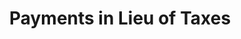 ---
layout: bos_content
permalink: /featured-analysis/payments-in-lieu-of-taxes/
title: Payments in Lieu of Taxes
card:
  - title: PILOT revenue
    body: >
      Payments in Lieu of Taxes (PILOTs) are made by property tax-exempt institutions located in the City.
    img: /img/featured_analysis/cards/fa-payments-in-lieu-of-taxes.jpg
    link: /featured-analysis/payments-in-lieu-of-taxes
components:
- breadcrumbs:
  - title: Home
    url: "/"
    local: true
  - title: Featured Analysis
    url: "/featured-analysis/"
    local: true
  - current: Payments in Lieu of Taxes
  - published: 4/13/17
- intro:
  - title: Payments in Lieu of Taxes
    short_desc: >
      Payments in Lieu of Taxes (PILOTs) are payments made by property tax-exempt 
      institutions located in the City, including hospitals, universities, and cultural 
      institutions. These are voluntary contributions for municipal services such 
      as police and fire protection, street cleaning, and snow removal.
    description: >
      Growth in PILOT revenue comes from new agreements, escalations that adjust 
      the payments for inflation, and re-negotiation or expansion of current 
      agreements. The Massachusetts Port Authority (MassPort) currently provides 
      over 40% of the PILOT revenue the City receives annually.
    sidebar_menu: true    
- text_col_2:
  - col: >
      <h5>PILOT background</h5>
      <p>In April 2010, a Mayoral appointed task force released a report suggesting 
      more standardization of PILOT agreements. Specifically, each agreement should 
      represent, in cash or in-kind, 25% of the amount of tax that would be due if 
      properties were not tax exempt. This type of change would generate more revenue 
      than what is currently collected while providing some equity across paying 
      institutions. <blockquote>New agreements under this framework were adopted in 
      FY12 and that year includes the first installment of a five-year phase-in 
      period to the new amounts. FY17 is the first year after that phase-in 
      period.</blockquote></p>
  - col:
    - blurb: >
        <h5>Revenue expected to grow</h5>
        <p>Payments in lieu of taxes totaled $49.4 million in FY15 and $51.2 million 
        in FY16. The City expects this revenue source to exceed the $44.5 million budgeted 
        for FY17 and estimates $45.0 million in FY18.</p>
    - img: /img/featured_analysis/pages/recurring-local-receipts.png
- grid:
  - grid_title: More budget analysis
  - card: /featured-analysis/revenue-estimates/
  - card: /featured-analysis/local-receipts/
  - card: /featured-analysis/excise-taxes/
  - card: /featured-analysis/parking-fines/
  - card: /featured-analysis/interest-on-investments/
  - card: /featured-analysis/urban-redevelopment-ch-121a/
  - card: /featured-analysis/misc-dept-revenue/
  - card: /featured-analysis/licences-and-permits/
  - card: /featured-analysis/penalties-and-interest/
---